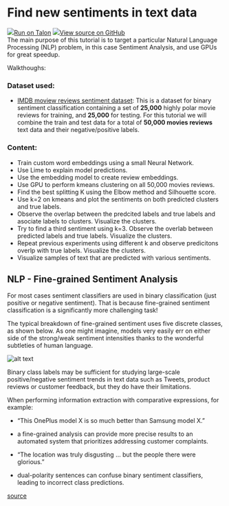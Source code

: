 # Find new sentiments in text data


<td>
    <a target="_blank" href="https://jupyterlab.hpc.unt.edu/"><img src="https://www.tensorflow.org/images/colab_logo_32px.png" />Run on Talon</a>
</td>
<td>
  <a target="_blank" href="https://github.com/gmihaila/unt_hpc/blob/master/workshops/march_3_2019/README.md"><img src="https://www.tensorflow.org/images/GitHub-Mark-32px.png" />View source on GitHub</a>
</td>
</br>
The main purpose of this tutorial is to target a particular Natural Language Processing (NLP) problem, in this case Sentiment Analysis, and use GPUs for great speedup.

Walkthoughs:

### Dataset used:
* [IMDB moview reviews sentiment dataset](http://ai.stanford.edu/%7Eamaas/data/sentiment/): This is a dataset for binary sentiment classification containing a set of **25,000** highly polar movie reviews for training, and **25,000** for testing. For this tutorial we will combine the train and test data for a total of **50,000 movies reviews** text data and their negative/positive labels.


### Content:

 * Train custom word embeddings using a small Neural Network.
 * Use Lime to explain model predictions.
 * Use the embedding model to create review embeddings.
 * Use GPU to perform kmeans clustering on all 50,000 movies reviews.
 * Find the best splitting K using the Elbow method and Silhouette score.
 * Use k=2 on kmeans and plot the sentiments on both predicted clusters and true labels.
 * Observe the overlap between the predcited labels and true labels and asociate labels to clusters. Visualize the clusters.
 * Try to find a third sentiment using k=3. Observe the overlab between predicted labels and true labels. Visualize the clusters.
 * Repeat previous experiments using different k and observe predicitons overlp with true labels. Visualize the clusters.
 * Visualize samples of text that are predicted with various sentiments.
 
 ## NLP - Fine-grained Sentiment Analysis

For most cases sentiment classifiers are used in binary classification (just positive or negative sentiment). That is because fine-grained sentiment classification is a significantly more challenging task! 

The typical breakdown of fine-grained sentiment uses five discrete classes, as shown below. As one might imagine, models very easily err on either side of the strong/weak sentiment intensities thanks to the wonderful subtleties of human language.

![alt text](https://miro.medium.com/max/705/1*ug8kyqUlnqEuo3LhHfNypg.png)

Binary class labels may be sufficient for studying large-scale positive/negative sentiment trends in text data such as Tweets, product reviews or customer feedback, but they do have their limitations. 

When performing information extraction with comparative expressions, for example: 
 * “This OnePlus model X is so much better than Samsung model X.” 
  * a fine-grained analysis can provide more precise results to an automated system that prioritizes addressing customer complaints. 

 * “The location was truly disgusting ... but the people there were glorious.” 
  * dual-polarity sentences can confuse binary sentiment classifiers, leading to incorrect class predictions.

[source](https://towardsdatascience.com/fine-grained-sentiment-analysis-in-python-part-1-2697bb111ed4)
